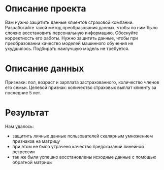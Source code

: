 # Описание проекта

Вам нужно защитить данные клиентов страховой компании. Разработайте такой метод преобразования данных, чтобы по ним было сложно восстановить персональную информацию. Обоснуйте корректность его работы.
Нужно защитить данные, чтобы при преобразовании качество моделей машинного обучения не ухудшилось. Подбирать наилучшую модель не требуется.

# Описание данных

Признаки: пол, возраст и зарплата застрахованного, количество членов его семьи.
Целевой признак: количество страховых выплат клиенту за последние 5 лет.

# Результат

Нам удалось:
- защитить личные данные пользователей скалярным умножением признаков на матрицу
- при этом не было утрачено качество предсказаний линейной регрессии
- так же были успешно восстановлены исходные данные с помощью обратной матрицы
